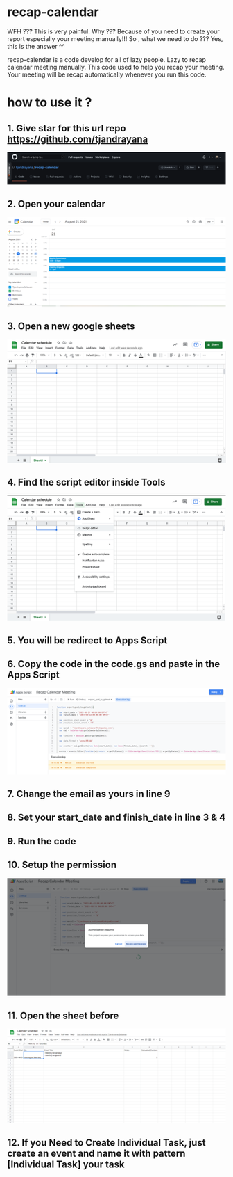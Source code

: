 # recap-calendar

WFH ??? This is very painful. Why ??? Because of you need to create your report especially your meeting manually!!!
So , what we need to do ??? Yes, this is the answer ^^

recap-calendar is a code develop for all of lazy people. Lazy to recap calendar meeting manually. This code used to help you recap your meeting. Your meeting will be recap automatically whenever you run this code.


# how to use it ?

## 1. Give star for this url repo https://github.com/tjandrayana

![](./img/star.png)

## 2. Open your calendar 

![](./img/calendar_list.png) 

## 3. Open a new google sheets

![](./img/calendar_sheet.png)

## 4. Find the script editor inside Tools
    
![](./img/script_editor.png)

## 5. You will be redirect to Apps Script

## 6. Copy the code in the code.gs and paste in the Apps Script
    
![](./img/apps_script.png)

## 7. Change the email as yours in line 9

## 8. Set your start_date and finish_date in line 3 & 4

## 9. Run the code 

## 10. Setup the permission

![](./img/review_permission.png)

## 11. Open the sheet before

![](./img/result.png)

## 12. If you Need to Create Individual Task, just create an event and name it with pattern [Individual Task] your task


